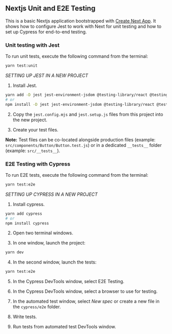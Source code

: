 ## Nextjs Unit and E2E Testing

This is a basic Nextjs application bootstrapped with [Create Next App](https://github.com/vercel/next.js/tree/canary/packages/create-next-app#readme). It shows how to configure Jest to work with Next for unit testing and how to set up Cypress for end-to-end testing.

### Unit testing with Jest

To run unit tests, execute the following command from the terminal:

```bash
yarn test:unit
```

_SETTING UP JEST IN A NEW PROJECT_

1. Install Jest.

```bash
yarn add -D jest jest-environment-jsdom @testing-library/react @testing-library/jest-dom
# or
npm install -D jest jest-environment-jsdom @testing-library/react @testing-library/jest-dom
```

2. Copy the `jest.config.mjs` and `jest.setup.js` files from this project into the new project.

3. Create your test files.

**Note:** Test files can be co-located alongside production files (example: `src/components/Button/Button.test.js`) or in a dedicated `__tests__` folder (example: `src/__tests__`).

### E2E Testing with Cypress

To run E2E tests, execute the following command from the terminal:

```bash
yarn test:e2e
```

_SETTING UP CYPRESS IN A NEW PROJECT_

1. Install cypress.

```bash
yarn add cypress
# or
npm install cypress
```

2. Open two terminal windows.

3. In one window, launch the project:

```bash
yarn dev
```

4. In the second window, launch the tests:

```bash
yarn test:e2e
```

5. In the Cypress DevTools window, select E2E Testing.

6. In the Cypress DevTools window, select a browser to use for testing.

7. In the automated test window, select _New spec_ or create a new file in the `cypress/e2e` folder.

8. Write tests.

9. Run tests from automated test DevTools window.
